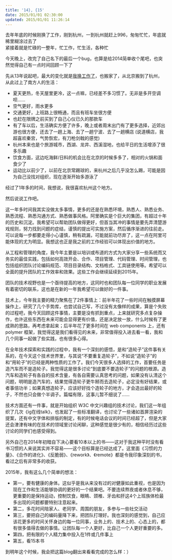 ```yaml
---
title: '14}, {15'
date: 2015/01/01 02:30:00
updated: 2015/01/01 11:26:14
---
```


去年年底的时候刚换了工作，刚到杭州，一到杭州就赶上996，匆匆忙忙，年底就稀里糊涂过去了  
紧接着就是忙碌的一整年，忙工作，忙生活，各种忙

今天晚上，改完了自己名下的最后一个bug，也算是给2014简单收个尾吧，也突然觉得自己有一点时间回顾一下了

先从13年说起吧，最大的变化就是[我换工作了](http://weibo.com/1712131295/ApUfbAq2a)，也搬家了，从北京搬到了杭州，从此过上了南方人的生活：

* 夏天更热，冬天屋里更冷，这一点嘛，已经差不多习惯了。无非是多开空调呗……
* 空气更好，雨水更多
* 交通更好，上班路上很畅通，而且有班车坐很方便
* 也赶在限牌之前买到了自己心仪已久的那款车
* 有了车以后，生活确实方便了许多，晚上或者周末出门有了更多选择，近郊出游也很方便，还去了一趟上海、去了一趟宁波、去了一趟横店 (说道横店，我超喜欢秦宫，气势恢宏，有刀枪剑戟的感觉)
* 杭州本来也是个旅游城市，西湖、龙井、西溪湿地，也给平日的生活增添了很多乐趣
* 饮食方面，这边吃海鲜/日料的机会比在北京的时候多多了，相对的火锅和面食少了
* 运动比以前少了，以前在北京常踢球的，来杭州之后几乎没怎么踢，可能是因为自己没找对组织，现在逐渐开始多游泳了

经过了1年多的时间，我想说，我很喜欢杭州这个地方。

然后说说工作吧。

这一年多时间我其实没做太多事情，更多的还是在熟悉环境，熟悉人、熟悉业务、熟悉流程、熟悉沟通方式、熟悉做事风格。阿里确实是个巨大的集团，有超过十年的历史和沉淀。我希望可以帮助团队做得更好，但首当其冲的事情是要先弄清楚游戏规则，努力找到问题的症结，谨慎的提出可实施方案，然后循序渐进的往前走。可以说每一步都要走得小心谨慎，稍有疏漏，可能就前功尽弃了，这一点在阿里可能体现的尤为明显。我想这也正是我之前的工作经验可以体现出价值的地方。

从工程和管理的角度，我今年主要是以培训或布道的方式为大家分享一些系统而又务实的最佳实践，包括如何高效开会、合作、项目管理、代码管理、时间管理，也包括组织团队讨论编码规范、项目目录结构、文档格式、工具链使用等。希望可以全面的提升团队的工作效率和效果。这些工作会继续延续到2015年。

团队的技术视野也是一个亟待提高的地方，这同时也和团队每一位同学的职业发展有着密切的联系，这也是在新的一年我希望可以做好的一件事。

技术上，今年我主要的精力聚焦在了2件事情上：前半年花了一些时间在触摸屏幕操作上，研究了几个手势库，也尝试自己写，不过没有太像样的成果，算是个失败的过程吧，我今天回顾这件事情，主要是没有抓到重点，上来就研究多点复杂操作，也许这些东西在未来可能会显得更有价值，还是决定放一放，什么时候有了更成熟的思路，再考虑拿起来；后半年花了更多时间在 web components 上，还有 polymer 框架，我觉得这是我们看得见的未来，非常值得投入进去看一看，我和几个同事一起做了些实践，也有很多心得。

在全年技术探索和实践的过程中，我有一个深刻的感悟，是和“造轮子”这件事有关系的，在今天这个技术世界里，与其说“不要重复造轮子”，不如说“造轮子”的和“用轮子”的已经是两种性质的工作了。我们今天很多人选择的工作，首要任务是造汽车而不是造轮子。我觉得这是很多讨论“到底要不要造轮子”的问题的根源。造汽车和造轮子有各自的技术含量，有各自需要认真思考的问题，如果没有认清这个问题，明明是造汽车的，结果觉得造轮子更牛掰而去造轮子，必定没有好结果，或者事倍功半；如果真想造轮子，应该好好找个造轮子的地方，才会造出最好的轮子，不然也只会做个半调子。篇幅有限，这事儿暂不细说了……

技术方面还有一件事，就是开始组织 W3C 中文兴趣组的技术讨论，我们这一年组织了几次《ig在线talk》，也发起了一些标准翻译，也讨论了一些诸如首屏渲染的提案，还有中文字体和排版的制定，有的时候电话会议的时间已经超了，但是大家还会津津有味的在技术的领域里讨论闲聊，这种感觉是很少有的，相信经历过这些讨论的同学们也感受得到。

另外自己在2014年初暗自下决心要看10本以上的书——这对于我这种平时没有看书习惯的人来说其实并不容易——这个目标算是已经达成了。这里面《习惯的力量》、《合作的进化》、《反脆弱》、《rework》、《remote》都是令我印象深刻的书，看过之后有非常多的收获。

2015年，我有这么几个简单的想法：

* 第一，要有健康的身体。这似乎是我从来没有过的对健康如此重视，也是因为现在工作和生活能够协调的更好的一个结果吧。不要连续熬夜或者休息不够，更重要的是保持运动，控制饮食，眼睛、颈椎、牙齿和肝这4个上班族体检最多出现的问题都要特别注意起来。
* 第二，多花时间陪家人、老同学、周围的朋友，多参与一些社交活动
* 第三，要把自己的编码量降下来，把团队打理好。我也深刻的感觉到，自己应该花更多的时间关怀身边的每一位同事，业务上的、技术上的、心态上的，都有很多值得去做的事情。让团队每一个人更好，比自己一个人更好重要的多。
* 第四，把有限的个人精力集中投入在1件或几件事上
* 第五，看15本书

到明年这个时候，我会把这篇blog翻出来看看完成的怎么样：）